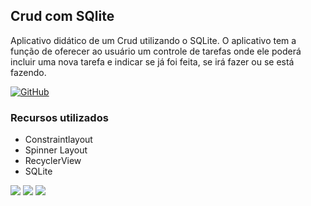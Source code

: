 <h2>Crud com SQlite</h2>
Aplicativo didático de um Crud utilizando o SQLite. 
O aplicativo tem a função de oferecer ao usuário um controle de tarefas onde ele poderá incluir uma nova tarefa e indicar se já foi feita, se irá fazer ou se está fazendo. 


[![GitHub](https://img.shields.io/github/license/mashape/apistatus.svg)](https://github.com/marcoscuomo/CrudcomSQLite/blob/master/LICENSE)

<h3>Recursos utilizados</h3>

- Constraintlayout
- Spinner Layout
- RecyclerView
- SQLite

<img src="http://www.mojumob.com.br/git/crudsqlite/crudsqlite1.png"/>
<img src="http://www.mojumob.com.br/git/crudsqlite/crudsqlite2.png"/>
<img src="http://www.mojumob.com.br/git/crudsqlite/crudsqlite3.png"/>
